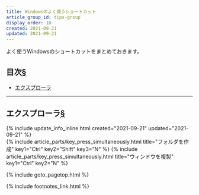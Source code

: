 ```yaml
---
title: Windowsのよく使うショートカット
article_group_id: tips-group
display_order: 10
created: 2021-09-21
updated: 2021-09-21
---
```

よく使うWindowsのショートカットをまとめておきます。

## <a name="index">目次</a><a class="heading-anchor-permalink" href="#目次">§</a>

<ul id="index_ul">
<li><a href="#エクスプローラ">エクスプローラ</a></li>
</ul>

* * *
## <a name="エクスプローラ">エクスプローラ</a><a class="heading-anchor-permalink" href="#エクスプローラ">§</a>
<div class="chapter-updated">{% include update_info_inline.html created="2021-09-21" updated="2021-09-21" %}</div>
{% include article_parts/key_press_simultaneously.html title="フォルダを作成" key1="Ctrl" key2="Shift" key3="N" %}
{% include article_parts/key_press_simultaneously.html title="ウィンドウを複製" key1="Ctrl" key2="N" %}

{% include goto_pagetop.html %}

{% include footnotes_link.html %}
